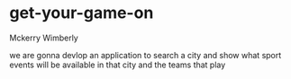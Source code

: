 # get-your-game-on
Mckerry Wimberly






we are gonna devlop an application to search a city and show what sport events will be available in that city and the teams that play
